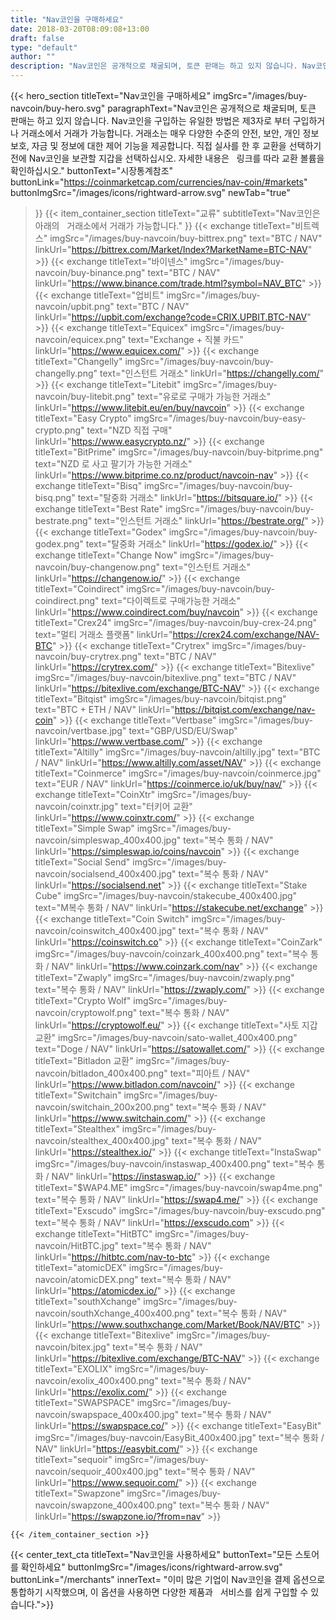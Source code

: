 ```yaml
---
title: "Nav코인을 구매하세요"
date: 2018-03-20T08:09:08+13:00
draft: false
type: "default"
author: ""
description: "Nav코인은 공개적으로 채굴되며, 토큰 판매는 하고 있지 않습니다. Nav코인을 구입하는 유일한 방법은 제3자로 부터 구입하거나 거래소에서 거래가 가능합니다."
---
```

{{< hero_section
titleText="Nav코인을 구매하세요"
imgSrc="/images/buy-navcoin/buy-hero.svg"
paragraphText="Nav코인은 공개적으로 채굴되며, 토큰 판매는 하고 있지 않습니다. Nav코인을 구입하는 유일한 방법은 제3자로 부터 구입하거나 거래소에서 거래가 가능합니다. 거래소는 매우 다양한 수준의 안전, 보안, 개인 정보 보호, 자금 및 정보에 대한 제어 기능을 제공합니다. 직접 실사를 한 후 교환을 선택하기 전에 Nav코인을 보관할 지갑을 선택하십시오. 자세한 내용은 &nbsp; 링크를 따라 교환 볼륨을 확인하십시오."
buttonText="시장통계참조"
buttonLink="https://coinmarketcap.com/currencies/nav-coin/#markets"
buttonImgSrc="/images/icons/rightward-arrow.svg"
newTab="true"
>}}
{{< item_container_section
    titleText="교류"
    subtitleText="Nav코인은 아래의 &nbsp; 거래소에서 거래가 가능합니다."
>}}
    {{< exchange
        titleText="비트렉스"
        imgSrc="/images/buy-navcoin/buy-bittrex.png"
        text="BTC / NAV"
        linkUrl="https://bittrex.com/Market/Index?MarketName=BTC-NAV"
    >}}
    {{< exchange
        titleText="바이넨스"
        imgSrc="/images/buy-navcoin/buy-binance.png"
        text="BTC / NAV"
        linkUrl="https://www.binance.com/trade.html?symbol=NAV_BTC"
    >}}
    {{< exchange
        titleText="업비트"
        imgSrc="/images/buy-navcoin/upbit.png"
        text="BTC / NAV"
        linkUrl="https://upbit.com/exchange?code=CRIX.UPBIT.BTC-NAV"
    >}}
    {{< exchange
        titleText="Equicex"
        imgSrc="/images/buy-navcoin/equicex.png"
        text="Exchange + 직불 카드"
        linkUrl="https://www.equicex.com/"
    >}}
    {{< exchange
        titleText="Changelly"
        imgSrc="/images/buy-navcoin/buy-changelly.png"
        text="인스턴트 거래소"
        linkUrl="https://changelly.com/"
    >}}
    {{< exchange
        titleText="Litebit"
        imgSrc="/images/buy-navcoin/buy-litebit.png"
        text="유로로 구매가 가능한 거래소"
        linkUrl="https://www.litebit.eu/en/buy/navcoin"
    >}}
    {{< exchange
        titleText="Easy Crypto"
        imgSrc="/images/buy-navcoin/buy-easy-crypto.png"
        text="NZD 직접 구매"
        linkUrl="https://www.easycrypto.nz/"
    >}}
    {{< exchange
        titleText="BitPrime"
        imgSrc="/images/buy-navcoin/buy-bitprime.png"
        text="NZD 로 사고 팔기가 가능한 거래소"
        linkUrl="https://www.bitprime.co.nz/product/navcoin-nav"
    >}}
    {{< exchange
        titleText="Bisq"
        imgSrc="/images/buy-navcoin/buy-bisq.png"
        text="탈중화 거래소"
        linkUrl="https://bitsquare.io/"
    >}}
    {{< exchange
        titleText="Best Rate"
        imgSrc="/images/buy-navcoin/buy-bestrate.png"
        text="인스턴트 거래소"
        linkUrl="https://bestrate.org/"
    >}}
    {{< exchange
        titleText="Godex"
        imgSrc="/images/buy-navcoin/buy-godex.png"
        text="탈중화 거래소"
        linkUrl="https://godex.io/"
    >}}
    {{< exchange
        titleText="Change Now"
        imgSrc="/images/buy-navcoin/buy-changenow.png"
        text="인스턴트 거래소"
        linkUrl="https://changenow.io/"
    >}}
    {{< exchange
        titleText="Coindirect"
        imgSrc="/images/buy-navcoin/buy-coindirect.png"
        text="다이렉트로 구매가능한 거래소"
        linkUrl="https://www.coindirect.com/buy/navcoin"
    >}}
    {{< exchange
        titleText="Crex24"
        imgSrc="/images/buy-navcoin/buy-crex-24.png"
        text="멀티 거래소 플랫폼"
        linkUrl="https://crex24.com/exchange/NAV-BTC"
    >}}
    {{< exchange
        titleText="Crytrex"
        imgSrc="/images/buy-navcoin/buy-crytrex.png"
        text="BTC / NAV"
        linkUrl="https://crytrex.com/"
    >}}
    {{< exchange
        titleText="Bitexlive"
        imgSrc="/images/buy-navcoin/bitexlive.png"
        text="BTC / NAV"
        linkUrl="https://bitexlive.com/exchange/BTC-NAV"
     >}}
    {{< exchange
        titleText="Bitqist"
        imgSrc="/images/buy-navcoin/bitqist.png"
        text="BTC + ETH / NAV"
        linkUrl="https://bitqist.com/exchange/nav-coin"
    >}}
    {{< exchange
        titleText="Vertbase"
        imgSrc="/images/buy-navcoin/vertbase.jpg"
        text="GBP/USD/EU/Swap"
        linkUrl="https://www.vertbase.com/"
    >}}
    {{< exchange
        titleText="Altilly"
        imgSrc="/images/buy-navcoin/altilly.jpg"
        text="BTC / NAV"
        linkUrl="https://www.altilly.com/asset/NAV"
    >}}
    {{< exchange
        titleText="Coinmerce"
        imgSrc="/images/buy-navcoin/coinmerce.jpg"
        text="EUR / NAV"
        linkUrl="https://coinmerce.io/uk/buy/nav/"
    >}}
    {{< exchange
        titleText="CoinXtr"
        imgSrc="/images/buy-navcoin/coinxtr.jpg"
        text="터키어 교환"
        linkUrl="https://www.coinxtr.com/"
    >}}
    {{< exchange
        titleText="Simple Swap"
        imgSrc="/images/buy-navcoin/simpleswap_400x400.jpg"
        text="복수 통화 / NAV"
        linkUrl="https://simpleswap.io/coins/navcoin"
    >}}
    {{< exchange
        titleText="Social Send"
        imgSrc="/images/buy-navcoin/socialsend_400x400.jpg"
        text="복수 통화 / NAV"
        linkUrl="https://socialsend.net"
    >}}
    {{< exchange
        titleText="Stake Cube"
        imgSrc="/images/buy-navcoin/stakecube_400x400.jpg"
        text="M복수 통화 / NAV"
        linkUrl="https://stakecube.net/exchange"
    >}}
    {{< exchange
        titleText="Coin Switch"
        imgSrc="/images/buy-navcoin/coinswitch_400x400.jpg"
        text="복수 통화 / NAV"
        linkUrl="https://coinswitch.co"
    >}}
    {{< exchange
        titleText="CoinZark"
        imgSrc="/images/buy-navcoin/coinzark_400x400.png"
        text="복수 통화 / NAV"
        linkUrl="https://www.coinzark.com/nav"
    >}}
    {{< exchange
        titleText="Zwaply"
        imgSrc="/images/buy-navcoin/zwaply.png"
        text="복수 통화 / NAV"
        linkUrl="https://zwaply.com/"
    >}}
    {{< exchange
        titleText="Crypto Wolf"
        imgSrc="/images/buy-navcoin/cryptowolf.png"
        text="복수 통화 / NAV"
        linkUrl="https://cryptowolf.eu/"
    >}}
    {{< exchange
        titleText="사토 지갑 교환"
        imgSrc="/images/buy-navcoin/sato-wallet_400x400.png"
        text="Doge / NAV"
        linkUrl="https://satowallet.com/"
    >}}
    {{< exchange
        titleText="Bitladon 교환"
        imgSrc="/images/buy-navcoin/bitladon_400x400.png"
        text="피아트 / NAV"
        linkUrl="https://www.bitladon.com/navcoin/"
    >}}
    {{< exchange
        titleText="Switchain"
        imgSrc="/images/buy-navcoin/switchain_200x200.png"
        text="복수 통화 / NAV"
        linkUrl="https://www.switchain.com/"
    >}}
    {{< exchange
        titleText="Stealthex"
        imgSrc="/images/buy-navcoin/stealthex_400x400.jpg"
        text="복수 통화 / NAV"
        linkUrl="https://stealthex.io/"
    >}}
    {{< exchange
        titleText="InstaSwap"
        imgSrc="/images/buy-navcoin/instaswap_400x400.png"
        text="복수 통화 / NAV"
        linkUrl="https://instaswap.io/"
    >}}
    {{< exchange
        titleText="$WAP4.ME"
        imgSrc="/images/buy-navcoin/swap4me.png"
        text="복수 통화 / NAV"
        linkUrl="https://swap4.me/"
    >}}
    {{< exchange
        titleText="Exscudo"
        imgSrc="/images/buy-navcoin/buy-exscudo.png"
        text="복수 통화 / NAV"
        linkUrl="https://exscudo.com"
    >}}
    {{< exchange
        titleText="HitBTC"
        imgSrc="/images/buy-navcoin/HitBTC.jpg"
        text="복수 통화 / NAV"
        linkUrl="https://hitbtc.com/nav-to-btc"
    >}}
    {{< exchange
        titleText="atomicDEX"
        imgSrc="/images/buy-navcoin/atomicDEX.png"
        text="복수 통화 / NAV"
        linkUrl="https://atomicdex.io/"
    >}}
    {{< exchange
        titleText="southXchange"
        imgSrc="/images/buy-navcoin/southXchange_400x400.png"
        text="복수 통화 / NAV"
        linkUrl="https://www.southxchange.com/Market/Book/NAV/BTC"
    >}}
    {{< exchange
        titleText="Bitexlive"
        imgSrc="/images/buy-navcoin/bitex.jpg"
        text="복수 통화 / NAV"
        linkUrl="https://bitexlive.com/exchange/BTC-NAV"
    >}}
    {{< exchange
        titleText="EXOLIX"
        imgSrc="/images/buy-navcoin/exolix_400x400.png"
        text="복수 통화 / NAV"
        linkUrl="https://exolix.com/"
    >}}
    {{< exchange
        titleText="SWAPSPACE"
        imgSrc="/images/buy-navcoin/swapspace_400x400.jpg"
        text="복수 통화 / NAV"
        linkUrl="https://swapspace.co/"
    >}}
    {{< exchange
        titleText="EasyBit"
        imgSrc="/images/buy-navcoin/EasyBit_400x400.jpg"
        text="복수 통화 / NAV"
        linkUrl="https://easybit.com/"
    >}}
    {{< exchange
        titleText="sequoir"
        imgSrc="/images/buy-navcoin/sequoir_400x400.jpg"
        text="복수 통화 / NAV"
        linkUrl="https://www.sequoir.com/"
    >}}
    {{< exchange
        titleText="Swapzone"
        imgSrc="/images/buy-navcoin/swapzone_400x400.png"
        text="복수 통화 / NAV"
        linkUrl="https://swapzone.io/?from=nav"
    >}}
    
    {{< /item_container_section >}}


{{< center_text_cta
    titleText="Nav코인을 사용하세요"
    buttonText="모든 스토어를 확인하세요"
    buttonImgSrc="/images/icons/rightward-arrow.svg"
    buttonLink="/merchants"
    innerText= "이미 많은 기업이 Nav코인을 결제 옵션으로 통합하기 시작했으며, 이 옵션을 사용하면 다양한 제품과 &nbsp; 서비스를 쉽게 구입할 수 있습니다.">}}
